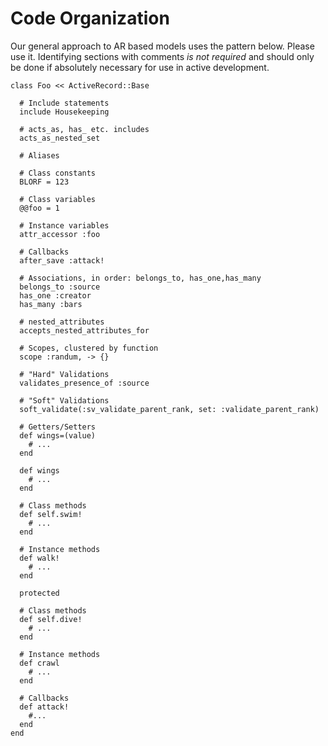

Code Organization
=================

Our general approach to AR based models uses the pattern below.  Please use it.  Identifying sections
with comments _is not required_ and should only be done if absolutely necessary for use in active
development.

  ```
  class Foo << ActiveRecord::Base

    # Include statements
    include Housekeeping

    # acts_as, has_ etc. includes
    acts_as_nested_set

    # Aliases

    # Class constants
    BLORF = 123

    # Class variables
    @@foo = 1

    # Instance variables
    attr_accessor :foo

    # Callbacks
    after_save :attack!

    # Associations, in order: belongs_to, has_one,has_many
    belongs_to :source
    has_one :creator
    has_many :bars
   
    # nested_attributes 
    accepts_nested_attributes_for

    # Scopes, clustered by function
    scope :randum, -> {}

    # "Hard" Validations
    validates_presence_of :source

    # "Soft" Validations
    soft_validate(:sv_validate_parent_rank, set: :validate_parent_rank)

    # Getters/Setters
    def wings=(value)
      # ...
    end

    def wings
      # ...
    end
   
    # Class methods
    def self.swim!
      # ...
    end

    # Instance methods
    def walk!
      # ...
    end
 
    protected

    # Class methods
    def self.dive!
      # ...
    end

    # Instance methods
    def crawl
      # ...
    end

    # Callbacks
    def attack!
      #...
    end
  end 
  ```
